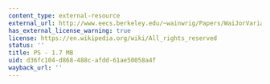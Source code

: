 ```yaml
---
content_type: external-resource
external_url: http://www.eecs.berkeley.edu/~wainwrig/Papers/WaiJorVariational03.ps
has_external_license_warning: true
license: https://en.wikipedia.org/wiki/All_rights_reserved
status: ''
title: PS - 1.7 MB
uid: d36fc104-d868-488c-afdd-61ae50058a4f
wayback_url: ''
---
```

